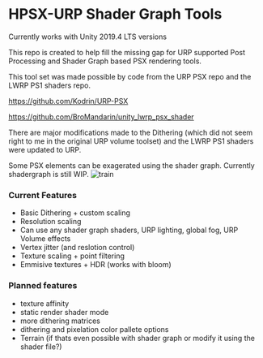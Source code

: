 # HPSX-URP Shader Graph Tools

Currently works with Unity 2019.4 LTS versions

This repo is created to help fill the missing gap for URP supported Post Processing and Shader Graph based PSX rendering tools.

This tool set was made possible by code from the URP PSX repo and the LWRP PS1 shaders repo.

https://github.com/Kodrin/URP-PSX

https://github.com/BroMandarin/unity_lwrp_psx_shader

There are major modifications made to the Dithering (which did not seem right to me in the original URP volume toolset) and the LWRP PS1 shaders were updated to URP.

Some PSX elements can be exagerated using the shader graph. Currently shadergraph is still WIP.
![train](train2.gif)

### Current Features
- Basic Dithering + custom scaling
- Resolution scaling
- Can use any shader graph shaders, URP lighting, global fog, URP Volume effects
- Vertex jitter (and reslotion control)
- Texture scaling + point filtering
- Emmisive textures + HDR (works with bloom)

### Planned features
- texture affinity
- static render shader mode
- more dithering matrices
- dithering and pixelation color pallete options
- Terrain (if thats even possible with shader graph or modify it using the shader file?) 
